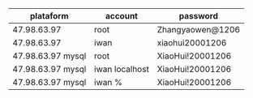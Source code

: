 | plataform         | account        | password         |
| ----------------- | -------------- | ---------------- |
| 47.98.63.97       | root           | Zhangyaowen@1206 |
| 47.98.63.97       | iwan           | xiaohui20001206  |
| 47.98.63.97 mysql | root           | XiaoHui!20001206 |
| 47.98.63.97 mysql | iwan localhost | XiaoHui!20001206 |
| 47.98.63.97 mysql | iwan %         | XiaoHui!20001206 |
